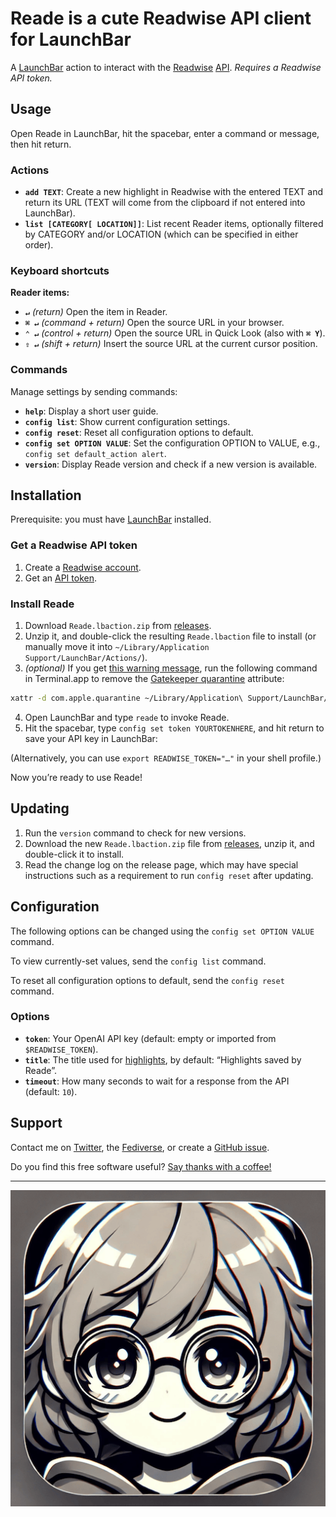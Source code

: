 # Reade is a cute Readwise API client for LaunchBar

A [LaunchBar](https://www.obdev.at/products/launchbar/) action to interact with the [Readwise](https://readwise.io/) [API](https://readwise.io/api_deets). *Requires a Readwise API token.*

## Usage

Open Reade in LaunchBar, hit the spacebar, enter a command or message, then hit return.

### Actions

- **`add TEXT`**: Create a new highlight in Readwise with the entered TEXT and return its URL (TEXT will come from the clipboard if not entered into LaunchBar).
- **`list [CATEGORY[ LOCATION]]`**: List recent Reader items, optionally filtered by CATEGORY and/or LOCATION (which can be specified in either order).

### Keyboard shortcuts

**Reader items:**

- **`↵`** *(return)* Open the item in Reader.
- **`⌘ ↵`** *(command + return)* Open the source URL in your browser.
- **`⌃ ↵`** *(control + return)* Open the source URL in Quick Look (also with **`⌘ Y`**).
- **`⇧ ↵`** *(shift + return)* Insert the source URL at the current cursor position.

### Commands

Manage settings by sending commands:

- **`help`**: Display a short user guide.
- **`config list`**: Show current configuration settings.
- **`config reset`**: Reset all configuration options to default.
- **`config set OPTION VALUE`**: Set the configuration OPTION to VALUE, e.g., `config set default_action alert`.
- **`version`**: Display Reade version and check if a new version is available.

## Installation

Prerequisite: you must have [LaunchBar](https://www.obdev.at/products/launchbar/) installed.

### Get a Readwise API token

1. Create a [Readwise account](https://readwise.io/).
2. Get an [API token](https://readwise.io/access_token).

### Install Reade

1. Download `Reade.lbaction.zip` from [releases](https://github.com/quinncomendant/Reade.lbaction/releases).
2. Unzip it, and double-click the resulting `Reade.lbaction` file to install (or manually move it into `~/Library/Application Support/LaunchBar/Actions/`).
3. *(optional)* If you get [this warning message](https://send.strangecode.com/f/gatekeeper-warning.png), run the following command in Terminal.app to remove the [Gatekeeper quarantine](https://support.apple.com/guide/security/gatekeeper-and-runtime-protection-sec5599b66df/web) attribute:
```bash
xattr -d com.apple.quarantine ~/Library/Application\ Support/LaunchBar/Actions/Reade.lbaction
```
4. Open LaunchBar and type `reade` to invoke Reade.
5. Hit the spacebar, type `config set token YOURTOKENHERE`, and hit return to save your API key in LaunchBar:

(Alternatively, you can use `export READWISE_TOKEN="…"` in your shell profile.)

Now you’re ready to use Reade!

## Updating

1. Run the `version` command to check for new versions.
2. Download the new `Reade.lbaction.zip` file from [releases](https://github.com/quinncomendant/Reade.lbaction/releases), unzip it, and double-click it to install.
3. Read the change log on the release page, which may have special instructions such as a requirement to run `config reset` after updating.

## Configuration

The following options can be changed using the `config set OPTION VALUE` command.

To view currently-set values, send the `config list` command.

To reset all configuration options to default, send the `config reset` command.

### Options

- **`token`**: Your OpenAI API key (default: empty or imported from `$READWISE_TOKEN`).
- **`title`**: The title used for [highlights](https://readwise.io/articles), by default: “Highlights saved by Reade”.
- **`timeout`**: How many seconds to wait for a response from the API (default: `10`).

## Support

Contact me on [Twitter](https://twitter.com/com), the [Fediverse](https://mastodon.social/@com), or create a [GitHub issue](https://github.com/quinncomendant/Reade.lbaction/issues).

Do you find this free software useful? [Say thanks with a coffee!](https://ko-fi.com/strangecode)

----

[![Reade icon](docs/Reade-full.png)](docs/Reade-full.png)
